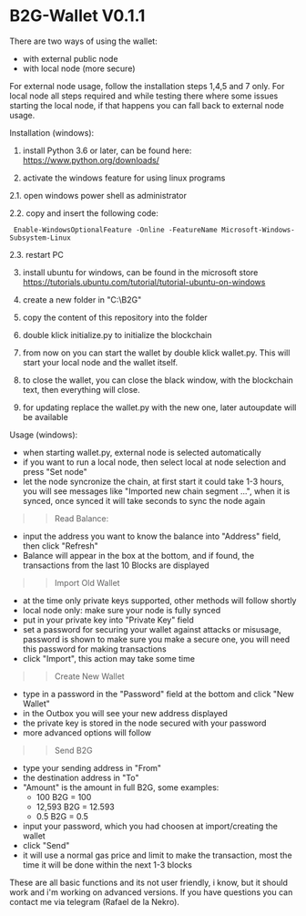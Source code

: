 # B2G-Wallet V0.1.1

There are two ways of using the wallet:
- with external public node
- with local node (more secure)

For external node usage, follow the installation steps 1,4,5 and 7 only. For local node all steps required and while testing there where some issues starting the local node, if that happens you can fall back to external node usage.

Installation (windows):

1. install Python 3.6 or later, can be found here: https://www.python.org/downloads/

2. activate the windows feature for using linux programs

2.1. open windows power shell as administrator

2.2. copy and insert the following code:

     Enable-WindowsOptionalFeature -Online -FeatureName Microsoft-Windows-Subsystem-Linux
     
2.3. restart PC

3. install ubuntu for windows, can be found in the microsoft store
https://tutorials.ubuntu.com/tutorial/tutorial-ubuntu-on-windows

4. create a new folder in "C:\B2G\"

5. copy the content of this repository into the folder

6. double klick initialize.py to initialize the blockchain

7. from now on you can start the wallet by double klick wallet.py. This will start your local node and the wallet itself.

8. to close the wallet, you can close the black window, with the blockchain text, then everything will close.

9. for updating replace the wallet.py with the new one, later autoupdate will be available




Usage (windows):
- when starting wallet.py, external node is selected automatically
- if you want to run a local node, then select local at node selection and press "Set node"
- let the node syncronize the chain, at first start it could take 1-3 hours, you will see messages like "Imported new chain segment ...", when it is synced, once synced it will take seconds to sync the node again

>> Read Balance:
- input the address you want to know the balance into "Address" field, then click "Refresh"
- Balance will appear in the box at the bottom, and if found, the transactions from the last 10 Blocks are displayed

>> Import Old Wallet
- at the time only private keys supported, other methods will follow shortly
- local node only: make sure your node is fully synced
- put in your private key into "Private Key" field
- set a password for securing your wallet against attacks or misusage, password is shown to make sure you make a secure one, you will need this password for making transactions
- click "Import", this action may take some time

>> Create New Wallet
- type in a password in the "Password" field at the bottom and click "New Wallet"
- in the Outbox you will see your new address displayed
- the private key is stored in the node secured with your password
- more advanced options will follow

>> Send B2G
- type your sending address in "From"
- the destination address in "To"
- "Amount" is the amount in full B2G, some examples:
     - 100 B2G      = 100
     - 12,593 B2G   = 12.593
     - 0.5 B2G      = 0.5
- input your password, which you had choosen at import/creating the wallet
- click "Send"
- it will use a normal gas price and limit to make the transaction, most the time it will be done within the next 1-3 blocks


These are all basic functions and its not user friendly, i know, but it should work and i'm working on advanced versions. If you have questions you can contact me via telegram (Rafael de la Nekro).
